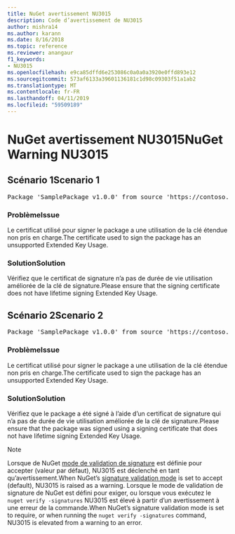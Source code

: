 ```yaml
---
title: NuGet avertissement NU3015
description: Code d’avertissement de NU3015
author: mishra14
ms.author: karann
ms.date: 8/16/2018
ms.topic: reference
ms.reviewer: anangaur
f1_keywords:
- NU3015
ms.openlocfilehash: e9ca85dffd6e253086c0a0a0a3920e0ffd893e12
ms.sourcegitcommit: 573af6133a39601136181c1d98c09303f51a1ab2
ms.translationtype: MT
ms.contentlocale: fr-FR
ms.lasthandoff: 04/11/2019
ms.locfileid: "59509189"
---
```

# <a name="nuget-warning-nu3015"></a><span data-ttu-id="314c3-103">NuGet avertissement NU3015</span><span class="sxs-lookup"><span data-stu-id="314c3-103">NuGet Warning NU3015</span></span>

## <a name="scenario-1"></a><span data-ttu-id="314c3-104">Scénario 1</span><span class="sxs-lookup"><span data-stu-id="314c3-104">Scenario 1</span></span>

<pre>Package 'SamplePackage v1.0.0' from source 'https://contoso.com/index.json': The lifetime signing EKU in the primary signature's certificate is not supported.</pre>

### <a name="issue"></a><span data-ttu-id="314c3-105">Problème</span><span class="sxs-lookup"><span data-stu-id="314c3-105">Issue</span></span>

<span data-ttu-id="314c3-106">Le certificat utilisé pour signer le package a une utilisation de la clé étendue non pris en charge.</span><span class="sxs-lookup"><span data-stu-id="314c3-106">The certificate used to sign the package has an unsupported Extended Key Usage.</span></span>


### <a name="solution"></a><span data-ttu-id="314c3-107">Solution</span><span class="sxs-lookup"><span data-stu-id="314c3-107">Solution</span></span>

<span data-ttu-id="314c3-108">Vérifiez que le certificat de signature n’a pas de durée de vie utilisation améliorée de la clé de signature.</span><span class="sxs-lookup"><span data-stu-id="314c3-108">Please ensure that the signing certificate does not have lifetime signing Extended Key Usage.</span></span>



## <a name="scenario-2"></a><span data-ttu-id="314c3-109">Scénario 2</span><span class="sxs-lookup"><span data-stu-id="314c3-109">Scenario 2</span></span>

<pre>Package 'SamplePackage v1.0.0' from source 'https://contoso.com/index.json': The lifetime signing EKU in the signing certificate is not supported.</pre>

### <a name="issue"></a><span data-ttu-id="314c3-110">Problème</span><span class="sxs-lookup"><span data-stu-id="314c3-110">Issue</span></span>

<span data-ttu-id="314c3-111">Le certificat utilisé pour signer le package a une utilisation de la clé étendue non pris en charge.</span><span class="sxs-lookup"><span data-stu-id="314c3-111">The certificate used to sign the package has an unsupported Extended Key Usage.</span></span>


### <a name="solution"></a><span data-ttu-id="314c3-112">Solution</span><span class="sxs-lookup"><span data-stu-id="314c3-112">Solution</span></span>

<span data-ttu-id="314c3-113">Vérifiez que le package a été signé à l’aide d’un certificat de signature qui n’a pas de durée de vie utilisation améliorée de la clé de signature.</span><span class="sxs-lookup"><span data-stu-id="314c3-113">Please ensure that the package was signed using a signing certificate that does not have lifetime signing Extended Key Usage.</span></span>


> [!Note]
> <span data-ttu-id="314c3-114">Lorsque de NuGet [mode de validation de signature](https://docs.microsoft.com/en-us/nuget/consume-packages/installing-signed-packages#configure-package-signature-requirements) est définie pour accepter (valeur par défaut), NU3015 est déclenché en tant qu’avertissement.</span><span class="sxs-lookup"><span data-stu-id="314c3-114">When NuGet’s [signature validation mode](https://docs.microsoft.com/en-us/nuget/consume-packages/installing-signed-packages#configure-package-signature-requirements) is set to accept (default), NU3015 is raised as a warning.</span></span> <span data-ttu-id="314c3-115">Lorsque le mode de validation de signature de NuGet est défini pour exiger, ou lorsque vous exécutez le `nuget verify -signatures` NU3015 est élevé à partir d’un avertissement à une erreur de la commande.</span><span class="sxs-lookup"><span data-stu-id="314c3-115">When NuGet’s signature validation mode is set to require, or when running the `nuget verify -signatures` command, NU3015 is elevated from a warning to an error.</span></span> 